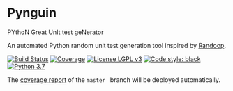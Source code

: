 # Pynguin

PYthoN
Great
UnIt
test
geNerator

An automated Python random unit test generation tool
inspired by [Randoop](https://github.com/randoop/randoop).

[![Build Status](https://gitlab.infosun.fim.uni-passau.de/lukasczy/pynguin/badges/master/pipeline.svg)](https://gitlab.infosun.fim.uni-passau.de/lukasczy/pynguin/pipelines)
[![Coverage](https://gitlab.infosun.fim.uni-passau.de/lukasczy/pynguin/badges/master/coverage.svg)](https://gitlab.infosun.fim.uni-passau.de/lukasczy/pynguin/pipelines)
[![License LGPL v3](https://img.shields.io/badge/License-LGPL%20v3-blue.svg)](https://www.gnu.org/licenses/lgpl-3.0)
[![Code style: black](https://img.shields.io/badge/code%20style-black-000000.svg)](https://github.com/ambv/black)
[![Python 3.7](https://img.shields.io/badge/python-3.7-blue.svg)](https://www.python.org)

The [coverage report](https://pagedeploy.lukasczyk.me/pynguincoverage/) of the `master
` branch will be deployed automatically.

